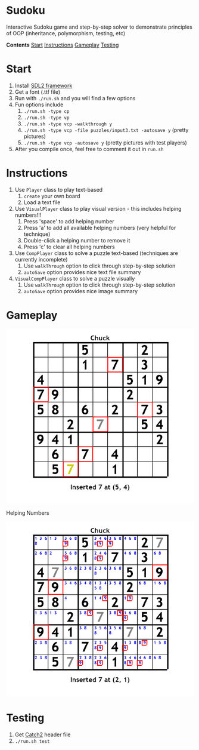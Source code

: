 # Sudoku
Interactive Sudoku game and step-by-step solver to demonstrate principles of OOP (inheritance, polymorphism, testing, etc)

**Contents**
[Start](#start)
[Instructions](#instructions)
[Gameplay](#gameplay)
[Testing](#testing)

# Start
1. Install [SDL2 framework](https://www.libsdl.org/download-2.0.php)
2. Get a font (.ttf file)
3. Run with `./run.sh` and you will find a few options
4. Fun options include
    1. `./run.sh -type cp`
    2. `./run.sh -type vp`
    3. `./run.sh -type vcp -walkthrough y`
    4. `./run.sh -type vcp -file puzzles/input3.txt -autosave y` (pretty pictures)
    4. `./run.sh -type vcp -autosave y` (pretty pictures with test players)
5. After you compile once, feel free to comment it out in `run.sh` 

# Instructions
1. Use `Player` class to play text-based
    1. `create` your own board
    2. Load a text file
2. Use `VisualPlayer` class to play visual version - this includes helping numbers!!!
    1. Press 'space' to add helping number
    2. Press 'a' to add all available helping numbers (very helpful for technique)
    3. Double-click a helping number to remove it
    4. Press 'c' to clear all helping numbers
3. Use `CompPlayer` class to solve a puzzle text-based (techniques are currently incomplete)
    1. Use `walkThrough` option to click through step-by-step solution
    2. `autoSave` option provides nice text file summary
4. `VisualCompPlayer` class to solve a puzzle visually
    1. Use `walkThrough` option to click through step-by-step solution
    2. `autoSave` option provides nice image summary

# Gameplay
<img src="save1/screenshot1.png" width="700"> 

Helping Numbers

<img src="save1/screenshot2.png" width="700">

# Testing
1. Get [Catch2](https://github.com/catchorg/Catch2) header file
2. `./run.sh test`

